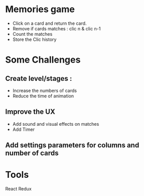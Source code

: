 # Memories game 
- Click on a card and return the card.
- Remove if cards matches : clic n & clic n-1
- Count the matches
- Store the Clic history
# Some Challenges
## Create level/stages : 
- Increase the numbers of cards
- Reduce the time of animation
## Improve the UX
- Add sound and visual effects on matches
- Add Timer

## Add settings parameters for columns and number of cards 
# Tools
 React
 Redux
